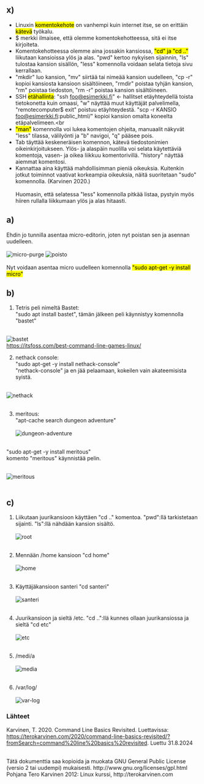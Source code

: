 ## x)

- Linuxin <mark>komentokehote</mark> on vanhempi kuin internet itse, se on erittäin <mark>kätevä</mark> työkalu.<br>
- $ merkki ilmaisee, että olemme komentokehotteessa, sitä ei itse kirjoiteta.<br>
- Komentokehotteessa olemme aina jossakin kansiossa, <mark>"cd" ja "cd .."</mark> liikutaan kansioissa ylös ja alas. "pwd" kertoo nykyisen sijainnin, "ls" tulostaa kansion sisällön, "less" komennolla voidaan selata tietoja sivu kerrallaan.<br>
- "mkdir" luo kansion, "mv" siirtää tai nimeää kansion uudelleen, "cp -r" kopioi kansiosta kansioon sisältöineen, "rmdir" poistaa tyhjän kansion, "rm" poistaa tiedoston, "rm -r" poistaa kansion sisältöineen.<br>
- SSH <mark>etähallinta</mark>: "ssh foo@esimerkki.fi" <- hallitset etäyhteydellä toista tietokonetta kuin omaasi, "w" näyttää muut käyttäjät palvelimella, "remotecomputer$ exit" poistuu etäyhteydestä. "scp -r KANSIO foo@esimerkki.fi:public_html/" kopioi kansion omalta koneelta etäpalvelimeen.<br
-  <mark>"man"</mark> komennolla voi lukea komentojen ohjeita, manuaalit näkyvät "less" tilassa, välilyönti ja "b" navigoi, "q" pääsee pois.<br>
- Tab täyttää keskeneräisen komennon, kätevä tiedostonimien oikeinkirjoitukseen. Ylös- ja alaspäin nuolilla voi selata käytettäviä komentoja, vasen- ja oikea liikkuu komentorivillä. "history" näyttää aiemmat komentosi.<br>
- Kannattaa aina käyttää mahdollisimman pieniä oikeuksia. Kuitenkin jotkut toiminnot vaativat korkeampia oikeuksia, näitä suoritetaan "sudo" komennolla. (Karvinen 2020.)<br><br>
Huomasin, että selatessa "less" komennolla pitkää listaa, pystyin myös hiiren rullalla liikkumaan ylös ja alas hitaasti.<br>

## a)

Ehdin jo tunnilla asentaa micro-editorin, joten nyt poistan sen ja asennan uudelleen.<br><br>
![micro-purge](https://github.com/user-attachments/assets/d449191b-b03a-45d3-ae1d-270dfc8ab7e3)
![poisto](https://github.com/user-attachments/assets/d9871757-9804-492c-adb0-7f66ef2b6b66)
<br><br>
Nyt voidaan asentaa micro uudelleen komennolla <mark>"sudo apt-get -y install micro"</mark><br>

## b)

1. Tetris peli nimeltä Bastet:<br>
"sudo apt install bastet", tämän jälkeen peli käynnistyy komennolla "bastet"<br><br>

![bastet](https://github.com/user-attachments/assets/6e84d0dc-23b1-49d4-ae39-7041c499e68e)<br>
https://itsfoss.com/best-command-line-games-linux/ <br>

2. nethack console:<br>
"sudo apt-get -y install nethack-console"<br>
"nethack-console" ja en jää pelaamaan, kokeilen vain akateemisista syistä.<br><br>

![nethack](https://github.com/user-attachments/assets/9f9d4d9d-b79b-42f5-b124-dc4f84782a67)<br>
<br>

3. meritous:<br>
"apt-cache search dungeon adventure"<br><br>
![dungeon-adventure](https://github.com/user-attachments/assets/23812d99-aa06-4cfd-a015-e951fed5655f)<br><br>

"sudo apt-get -y install meritous"<br>
komento "meritous" käynnistää pelin.<br><br>

![meritous](https://github.com/user-attachments/assets/20012974-1ed1-49a5-939a-7a014adc2ba5)<br>
<br>

## c)

1. Liikutaan juurikansioon käyttäen "cd .." komentoa. "pwd":llä tarkistetaan sijainti. "ls":llä nähdään kansion sisältö. <br><br>
![root](https://github.com/user-attachments/assets/5768868b-513a-4208-b9c3-dae5249297d9)<br><br>

2. Mennään /home kansioon "cd home"<br><br>
![home](https://github.com/user-attachments/assets/f7fad737-79ff-41d8-88d5-c457256e49cf)<br><br>

3. Käyttäjäkansioon santeri "cd santeri"<br><br>
![santeri](https://github.com/user-attachments/assets/786bbf3b-4b2d-4626-a56e-72756636693c)<br><br>

4. Juurikansioon ja sieltä /etc. "cd ..":llä kunnes ollaan juurikansiossa ja sieltä "cd etc"<br><br>
![etc](https://github.com/user-attachments/assets/875d5b14-3135-4c00-9115-7e389acd662d)<br><br>

5. /medi/a<br><br>
![media](https://github.com/user-attachments/assets/77ff23f3-7e45-4630-9e3b-4c6f471418e2)<br><br>

6. /var/log/<br><br>
![var-log](https://github.com/user-attachments/assets/76ca910e-030a-4378-a63d-0124267ca44e)<br>







### Lähteet

Karvinen, T. 2020. Command Line Basics Revisited. Luettavissa: https://terokarvinen.com/2020/command-line-basics-revisited/?fromSearch=command%20line%20basics%20revisited. Luettu 31.8.2024<br>

<br>
Tätä dokumenttia saa kopioida ja muokata GNU General Public License (versio 2 tai uudempi) mukaisesti. http://www.gnu.org/licenses/gpl.html<br>
Pohjana Tero Karvinen 2012: Linux kurssi, http://terokarvinen.com
